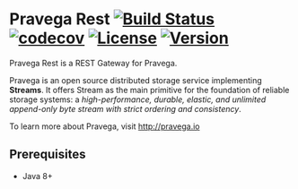 <!--
Copyright (c) Dell Inc., or its subsidiaries. All Rights Reserved.

Licensed under the Apache License, Version 2.0 (the "License");
you may not use this file except in compliance with the License.
You may obtain a copy of the License at

    http://www.apache.org/licenses/LICENSE-2.0
-->
# Pravega Rest [![Build Status](https://api.travis-ci.org/pravega/pravega-rest.svg?branch=master)](https://travis-ci.org/pravega/pravega-rest/builds) [![codecov](https://codecov.io/gh/pravega/pravega-rest/branch/master/graph/badge.svg?token=6xOvaR0sIa)](https://codecov.io/gh/pravega/pravega-rest) [![License](https://img.shields.io/badge/License-Apache%202.0-blue.svg)](https://www.apache.org/licenses/LICENSE-2.0) [![Version](https://img.shields.io/github/release/pravega/pravega-rest.svg)](https://github.com/pravega/pravega-rest/releases)

Pravega Rest is a REST Gateway for Pravega.

Pravega is an open source distributed storage service implementing **Streams**. It offers Stream as the main primitive for the foundation of reliable storage systems: a *high-performance, durable, elastic, and unlimited append-only byte stream with strict ordering and consistency*.

To learn more about Pravega, visit http://pravega.io

## Prerequisites

- Java 8+

